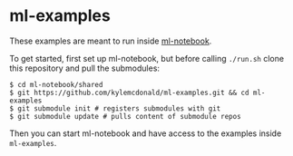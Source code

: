 # ml-examples

These examples are meant to run inside [ml-notebook](https://github.com/kylemcdonald/ml-notebook).

To get started, first set up ml-notebook, but before calling `./run.sh` clone this repository and pull the submodules:

```
$ cd ml-notebook/shared
$ git https://github.com/kylemcdonald/ml-examples.git && cd ml-examples
$ git submodule init # registers submodules with git
$ git submodule update # pulls content of submodule repos
```

Then you can start ml-notebook and have access to the examples inside `ml-examples`.